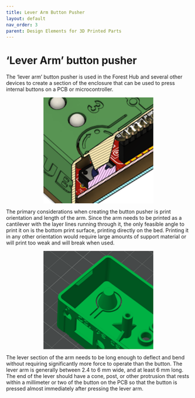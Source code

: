 ```yaml
---
title: Lever Arm Button Pusher
layout: default
nav_order: 3
parent: Design Elements for 3D Printed Parts
---
```


# ‘Lever Arm’ button pusher

The ‘lever arm’ button pusher is used in the Forest Hub and several other devices to create a section of the enclosure that can be used to press internal buttons on a PCB or microcontroller.

<img src="Photos/Lever_Arm/Lever_Arm_IMG1.png" width="300" style="display: block; margin: 0 auto" alt="A cross section of the forest hub showing the button pusher arm. ">

The primary considerations when creating the button pusher is print orientation and length of the arm. Since the arm needs to be printed as a cantilever with the layer lines running through it, the only feasible angle to print it on is the bottom print surface, printing directly on the bed. Printing it in any other orientation would require large amounts of support material or will print too weak and will break when used.

<img src="Photos/Lever_Arm/Lever_Arm_IMG2.png" width="300" style="display: block; margin: 0 auto" alt="the forest hub enclosure in the bambu slicer, showing print orientation . ">

The lever section of the arm needs to be long enough to deflect and bend without requiring significantly more force to operate than the button. The lever arm is generally between 2.4 to 6 mm wide, and at least 6 mm long. The end of the lever should have a cone, post, or other protrusion that rests within a millimeter or two of the button on the PCB so that the button is pressed almost immediately after pressing the lever arm.

